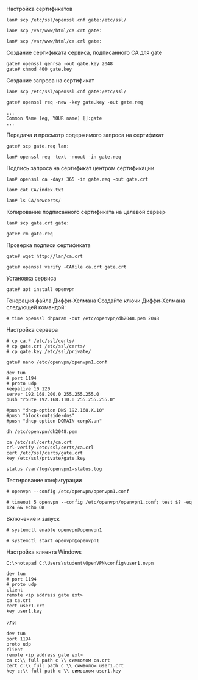 Настройка сертификатов
```
lan# scp /etc/ssl/openssl.cnf gate:/etc/ssl/

lan# scp /var/www/html/ca.crt gate:

lan# scp /var/www/html/ca.crl gate:
```

Создание сертификата сервиса, подписанного CA для gate
```
gate# openssl genrsa -out gate.key 2048
gate# chmod 400 gate.key
```
Создание запроса на сертификат
```
lan# scp /etc/ssl/openssl.cnf gate:/etc/ssl/
```
```
gate# openssl req -new -key gate.key -out gate.req
```
```
...
Common Name (eg, YOUR name) []:gate
...
```
Передача и просмотр содержимого запроса на сертификат
```
gate# scp gate.req lan:

lan# openssl req -text -noout -in gate.req
```
Подпись запроса на сертификат центром сертификации
```
lan# openssl ca -days 365 -in gate.req -out gate.crt
```
```
lan# cat CA/index.txt

lan# ls CA/newcerts/
```
Копирование подписанного сертификата на целевой сервер
```
lan# scp gate.crt gate:

gate# rm gate.req
```
Проверка подписи сертификата
```
gate# wget http://lan/ca.crt

gate# openssl verify -CAfile ca.crt gate.crt
```


Установка сервиса
```
gate# apt install openvpn
```

Генерация файла Диффи-Хелмана
Создайте ключи Диффи-Хелмана следующей командой:
```
# time openssl dhparam -out /etc/openvpn/dh2048.pem 2048
```
Настройка сервера
```
# cp ca.* /etc/ssl/certs/
# cp gate.crt /etc/ssl/certs/
# cp gate.key /etc/ssl/private/
```
```
gate# nano /etc/openvpn/openvpn1.conf
```
```
dev tun
# port 1194
# proto udp
keepalive 10 120
server 192.168.200.0 255.255.255.0
push "route 192.168.110.0 255.255.255.0"

#push "dhcp-option DNS 192.168.X.10"
#push "block-outside-dns"
#push "dhcp-option DOMAIN corpX.un"

dh /etc/openvpn/dh2048.pem

ca /etc/ssl/certs/ca.crt
crl-verify /etc/ssl/certs/ca.crl
cert /etc/ssl/certs/gate.crt
key /etc/ssl/private/gate.key

status /var/log/openvpn1-status.log
```

Тестирование конфигурации
```
# openvpn --config /etc/openvpn/openvpn1.conf

# timeout 5 openvpn --config /etc/openvpn/openvpn1.conf; test $? -eq 124 && echo OK
```
Включение и запуск
```
# systemctl enable openvpn@openvpn1

# systemctl start openvpn@openvpn1
```


Настройка клиента
Windows

```
C:\>notepad C:\Users\student\OpenVPN\config\user1.ovpn
```
```
dev tun
# port 1194
# proto udp
client
remote <ip address gate ext>
ca ca.crt
cert user1.crt
key user1.key
```
или

```
dev tun
port 1194
proto udp
client
remote <ip address gate ext>
ca c:\\ full path с \\ символом ca.crt
cert c:\\ full path с \\ символом user1.crt
key c:\\ full path с \\ символом user1.key
```
